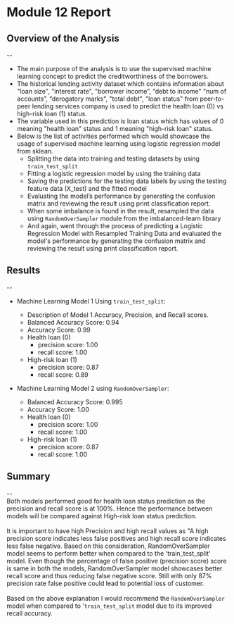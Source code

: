 # Module 12 Report 

## Overview of the Analysis
--
* The main purpose of the analysis is to use the supervised machine learning concept to predict the creditworthiness of the borrowers.
* The historical lending activity dataset which contains information about "loan size", "interest rate", "borrower income”, “debt to income" "num of accounts”, “derogatory marks", "total debt", "loan status" from peer-to-peer lending services company is used to predict the health loan (0) vs high-risk loan (1) status. 
* The variable used in this prediction is loan status which has values of 0 meaning "health loan" status and 1 meaning "high-risk loan" status.
* Below is the list of activities performed which would showcase the usage of supervised machine learning using logistic regression model from sklean.
  * Splitting the data into training and testing datasets by using `train_test_split`
  * Fitting a logistic regression model by using the training data
  * Saving the predictions for the testing data labels by using the testing feature data (X_test) and the fitted model
  * Evaluating the model’s performance by generating the confusion matrix and reviewing the result using print classification report.
  * When some imbalance is found in the result, resampled the data using `RandomOverSampler` module from the imbalanced-learn library
  * And again, went through the process of predicting a Logistic Regression Model with Resampled Training Data and evaluated the model's performance by generating the confusion matrix and reviewing the result using print classification report.

## Results
--
* Machine Learning Model 1 Using `train_test_split`:
  * Description of Model 1 Accuracy, Precision, and Recall scores.
  * Balanced Accuracy Score: 0.94
  * Accuracy Score: 0.99
  * Health loan (0) 
      - precision score: 1.00
      - recall score: 1.00
  * High-risk loan (1) 
      - precision score: 0.87
      - recall score: 0.89

* Machine Learning Model 2 using `RandomOverSampler`:
  * Balanced Accuracy Score: 0.995
  * Accuracy Score: 1.00
  * Health loan (0) 
      - precision score: 1.00
      - recall score: 1.00
  * High-risk loan (1) 
      - precision score: 0.87
      - recall score: 1.00

## Summary
--<br>
Both models performed good for health loan status prediction as the precision and recall score is at 100%. Hence the performance between models will be compared against High-risk loan status prediction.<br>
<br>
It is important to have high Precision and high recall values as "A high precision score indicates less false positives and high recall score indicates less false negative. Based on this consideration, RandomOverSampler model seems to perform better when compared to the 'train_test_split' model. Even though the percentage of false positive (precision score) score is same in both the models, RandomOverSampler model showcases better recall score and thus reducing false negative score. Still with only 87% precision rate false positive could lead to potential loss of customer. <br>
<br>
Based on the above explanation I would recommend the `RandomOverSampler` model when compared to '`train_test_split` model due to its improved recall accuracy.